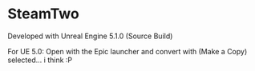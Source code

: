 # SteamTwo

Developed with Unreal Engine 5.1.0 (Source Build)

For UE 5.0: Open with the Epic launcher and convert with (Make a Copy) selected... i think :P
